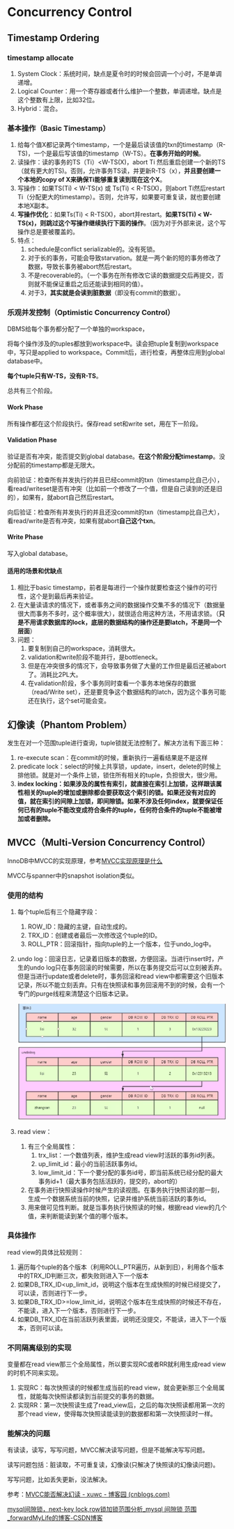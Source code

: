 # Concurrency Control

## Timestamp Ordering

### timestamp allocate

1. System Clock：系统时间，缺点是夏令时的时候会回调一个小时，不是单调递增。
2. Logical Counter：用一个寄存器或者什么维护一个整数，单调递增。缺点是这个整数有上限，比如32位。
3. Hybrid：混合。

### 基本操作（Basic Timestamp）

1. 给每个值X都记录两个timestamp，一个是最后读该值的txn的timestamp（R-TS)，一个是最后写该值的timestamp（W-TS）。**在事务开始的时候**。
2. 读操作：读的事务的TS（Ti）<W-TS(X)，abort Ti 然后重启创建一个新的TS（就有更大的TS)。否则，允许事务TS读，并更新R-TS（x），**并且要创建一个本地的copy of X来确保Ti能够重复读到现在这个X**。
3. 写操作：如果TS(Ti) < W-TS(x) 或 Ts(Ti) < R-TS(X)，则abort Ti然后restart Ti（分配更大的timestamp）。否则，允许写，如果要可重复读，就也要创建本地X副本。
4. **写操作优化**：如果Ts(Ti) < R-TS(X)，abort并restart。**如果TS(Ti) < W-TS(x)，则跳过这个写操作继续执行下面的操作**。（因为对于外部来说，这个写操作总是要被覆盖的。
5. 特点：
   1. schedule是conflict serializable的。没有死锁。
   2. 对于长的事务，可能会导致starvation。就是一两个新的短的事务修改了数据，导致长事务被abort然后restart。
   3. 不是recoverable的。（一个事务在所有修改它读的数据提交后再提交，否则就不能保证重启之后还能读到相同的值）。
   4. 对于3，**其实就是会读到脏数据**（即没有commit的数据）。

### 乐观并发控制（Optimistic Concurrency Control）

 DBMS给每个事务都分配了一个单独的workspace，

将每个操作涉及的tuples都放到workspace中。读会把tuple复制到workspace中，写只是applied to workspace。Commit后，进行检查，再整体应用到global database中。

**每个tuple只有W-TS，没有R-TS**。

总共有三个阶段。

#### Work Phase

所有操作都在这个阶段执行。保存read set和write set，用在下一阶段。

#### Validation Phase

验证是否有冲突，能否提交到global database。**在这个阶段分配timestamp**。没分配前的timestamp都是无限大。

向前验证：检查所有并发执行的并且已经commit的txn（timestamp比自己小），看read/writeset是否有冲突（比如前一个修改了一个值，但是自己读到的还是旧的），如果有，就abort自己然后restart。

向后验证：检查所有并发执行的并且还没commit的txn（timestamp比自己大），看read/write是否有冲突，如果有就abort**自己这个txn**。

#### Write Phase

写入global database。

#### 适用的场景和优缺点

1. 相比于basic timestamp，前者是每进行一个操作就要检查这个操作的可行性，这个是到最后再来验证。
2. 在大量读请求的情况下，或者事务之间的数据操作交集不多的情况下（数据量很大而事务不多时，这个概率很大），就很适合用这种方法，不用请求锁。（**只是不用请求数据库的lock，底层的数据结构的操作还是要latch，不是同一个层面**）
3. 问题：
   1. 要复制到自己的workspace，消耗很大。
   2. validation和write阶段不能并行，是bottleneck。
   3. 但是在冲突很多的情况下，会导致事务做了大量的工作但是最后还被abort了。消耗比2PL大。
   4. 在validation阶段，多个事务同时查看一个事务本地保存的数据（read/Write set），还是要竞争这个数据结构的latch，因为这个事务可能还在执行，这个set可能会变。

## 幻像读（Phantom Problem）

发生在对一个范围tuple进行查询，tuple锁就无法控制了。解决方法有下面三种：

1. re-execute scan：在commit的时候，重新执行一遍看结果是不是这样
2. predicate lock：select的时候上共享锁，update，insert，delete的时候上排他锁。就是对一个条件上锁，锁住所有相关的tuple，负担很大，很少用。
3. **index locking：如果涉及的属性有索引，就直接在索引上加锁，这样跟该属性相关的tuple的增加或删除都会要获取这个索引的锁。如果还没有对应的值，就在索引的间隙上加锁，即间隙锁。如果不涉及任何index，就要保证任何已有的tuple不能改变成符合条件的tuple，任何符合条件的tuple不能被增加或者删除。**

## MVCC（Multi-Version Concurrency Control）

InnoDB中MVCC的实现原理，参考[MVCC实现原理是什么](https://www.bilibili.com/video/BV1864y1976i/?share_source=copy_web&vd_source=f120d4d54b426372a2c10ab0b8eea38d)

MVCC与spanner中的snapshot isolation类似。

### 使用的结构

1. 每个tuple后有三个隐藏字段：

   1. ROW_ID：隐藏的主键，自动生成的。
   2. TRX_ID：创建或者最后一次修改这个tuple的ID。
   3. ROLL_PTR：回滚指针，指向tuple的上一个版本，位于undo_log中。
2. undo log：回滚日志，记录着旧版本的数据，方便回滚。当进行insert时，产生的undo log只在事务回滚的时候需要，所以在事务提交后可以立刻被丢弃。但是当进行update或者delete时，事务回滚和read view中都需要这个旧版本记录，所以不能立刻丢弃。只有在快照读和事务回滚用不到的时候，会有一个专门的purge线程来清楚这个旧版本记录。

   ![1676769881202](image/15-18-ConcurrencyCont/1676769881202.png)
3. read view：

   1. 有三个全局属性：
      1. trx_list：一个数值列表，维护生成read view时活跃的事务id列表。
      2. up_limit_id：最小的当前活跃事务id。
      3. low_limit_id：下一个要分配的事务id号，即当前系统已经分配的最大事务id+1（最大事务包括活跃的，提交的，abort的）
   2. 在事务进行快照读操作时候产生的读视图。在事务执行快照读的那一刻，生成一个数据系统当前的快照，记录并维护系统当前活跃的事务id。
   3. 用来做可见性判断。就是当事务执行快照读的时候，根据read view的几个值，来判断能读到某个值的哪个版本。

### 具体操作

read view的具体比较规则：

1. 遍历每个tuple的各个版本（利用ROLL_PTR遍历，从新到旧），利用各个版本中的TRX_ID判断三次，都失败则进入下一个版本
2. 如果DB_TRX_ID<up_limit_id，说明这个版本在生成快照的时候已经提交了，可以读，否则进行下一步。
3. 如果DB_TRX_ID>=low_limit_id，说明这个版本在生成快照的时候还不存在，不能读，进入下一个版本，否则进行下一步。
4. 如果DB_TRX_ID在当前活跃列表里面，说明还没提交，不能读，进入下一个版本，否则可以读。

### 不同隔离级别的实现

变量都在read view那三个全局属性，所以要实现RC或者RR就利用生成read view的时机不同来实现。

1. 实现RC：每次快照读的时候都生成当前的read view，就会更新那三个全局属性，就能每次快照读都读到当前提交的事务的数据。
2. 实现RR：第一次快照读生成了read_view后，之后的每次快照读都用第一次的那个read view，使得每次快照读能读到的数据都和第一次快照读时一样。

### 能解决的问题

有读读，读写，写写问题，MVCC解决读写问题，但是不能解决写写问题。

读写问题包括：脏读取，不可重复读，幻像读(只解决了快照读的幻像读问题)。

写写问题，比如丢失更新，没法解决。

参考：[MVCC能否解决幻读 - xuwc - 博客园 (cnblogs.com)](https://www.cnblogs.com/xuwc/p/13873293.html)

[mysql间隙锁，next-key lock,row锁加锁范围分析_mysql 间隙锁 范围_forwardMyLife的博客-CSDN博客](https://blog.csdn.net/lucky_ly/article/details/125252075)
